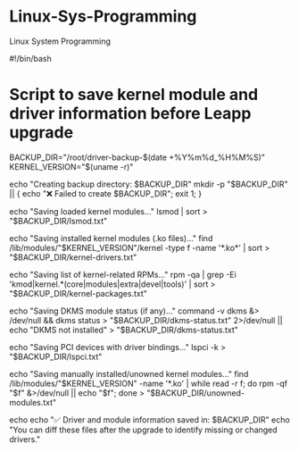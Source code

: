 # Linux-Sys-Programming
Linux System Programming 

#!/bin/bash
# Script to save kernel module and driver information before Leapp upgrade

BACKUP_DIR="/root/driver-backup-$(date +%Y%m%d_%H%M%S)"
KERNEL_VERSION="$(uname -r)"

echo "Creating backup directory: $BACKUP_DIR"
mkdir -p "$BACKUP_DIR" || { echo "❌ Failed to create $BACKUP_DIR"; exit 1; }

echo "Saving loaded kernel modules..."
lsmod | sort > "$BACKUP_DIR/lsmod.txt"

echo "Saving installed kernel modules (.ko files)..."
find /lib/modules/"$KERNEL_VERSION"/kernel -type f -name '*.ko*' | sort > "$BACKUP_DIR/kernel-drivers.txt"

echo "Saving list of kernel-related RPMs..."
rpm -qa | grep -Ei 'kmod|kernel.*(core|modules|extra|devel|tools)' | sort > "$BACKUP_DIR/kernel-packages.txt"

echo "Saving DKMS module status (if any)..."
command -v dkms &> /dev/null && dkms status > "$BACKUP_DIR/dkms-status.txt" 2>/dev/null || echo "DKMS not installed" > "$BACKUP_DIR/dkms-status.txt"

echo "Saving PCI devices with driver bindings..."
lspci -k > "$BACKUP_DIR/lspci.txt"

echo "Saving manually installed/unowned kernel modules..."
find /lib/modules/"$KERNEL_VERSION" -name '*.ko' | while read -r f; do rpm -qf "$f" &>/dev/null || echo "$f"; done > "$BACKUP_DIR/unowned-modules.txt"

echo
echo "✅ Driver and module information saved in: $BACKUP_DIR"
echo "You can diff these files after the upgrade to identify missing or changed drivers."